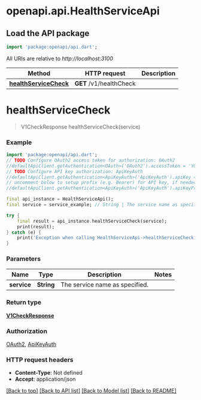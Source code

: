 # openapi.api.HealthServiceApi

## Load the API package
```dart
import 'package:openapi/api.dart';
```

All URIs are relative to *http://localhost:3100*

Method | HTTP request | Description
------------- | ------------- | -------------
[**healthServiceCheck**](HealthServiceApi.md#healthservicecheck) | **GET** /v1/healthCheck | 


# **healthServiceCheck**
> V1CheckResponse healthServiceCheck(service)



### Example
```dart
import 'package:openapi/api.dart';
// TODO Configure OAuth2 access token for authorization: OAuth2
//defaultApiClient.getAuthentication<OAuth>('OAuth2').accessToken = 'YOUR_ACCESS_TOKEN';
// TODO Configure API key authorization: ApiKeyAuth
//defaultApiClient.getAuthentication<ApiKeyAuth>('ApiKeyAuth').apiKey = 'YOUR_API_KEY';
// uncomment below to setup prefix (e.g. Bearer) for API key, if needed
//defaultApiClient.getAuthentication<ApiKeyAuth>('ApiKeyAuth').apiKeyPrefix = 'Bearer';

final api_instance = HealthServiceApi();
final service = service_example; // String | The service name as specified.

try {
    final result = api_instance.healthServiceCheck(service);
    print(result);
} catch (e) {
    print('Exception when calling HealthServiceApi->healthServiceCheck: $e\n');
}
```

### Parameters

Name | Type | Description  | Notes
------------- | ------------- | ------------- | -------------
 **service** | **String**| The service name as specified. | 

### Return type

[**V1CheckResponse**](V1CheckResponse.md)

### Authorization

[OAuth2](../README.md#OAuth2), [ApiKeyAuth](../README.md#ApiKeyAuth)

### HTTP request headers

 - **Content-Type**: Not defined
 - **Accept**: application/json

[[Back to top]](#) [[Back to API list]](../README.md#documentation-for-api-endpoints) [[Back to Model list]](../README.md#documentation-for-models) [[Back to README]](../README.md)

